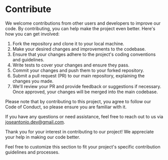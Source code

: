 # Contribute
We welcome contributions from other users and developers to improve our code. By contributing, you can help make the project even better. Here's how you can get involved:

1. Fork the repository and clone it to your local machine.
2. Make your desired changes and improvements to the codebase.
3. Ensure that your changes adhere to the project's coding conventions and guidelines.
4. Write tests to cover your changes and ensure they pass.
5. Commit your changes and push them to your forked repository.
6. Submit a pull request (PR) to our main repository, explaining the changes you made.
7. We'll review your PR and provide feedback or suggestions if necessary. Once approved, your changes will be merged into the main codebase.

Please note that by contributing to this project, you agree to follow our Code of Conduct, so please ensure you are familiar with it.

If you have any questions or need assistance, feel free to reach out to us via joseantonio.dev@gmail.com.

Thank you for your interest in contributing to our project! We appreciate your help in making our code better.

Feel free to customize this section to fit your project's specific contribution guidelines and processes.
